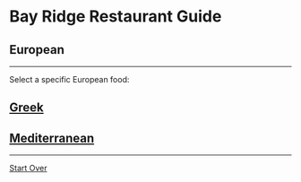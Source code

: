 # Bay Ridge Restaurant Guide
## European
---
Select a specific European food:
## [Greek](greek.md)
## [Mediterranean](mediteranean.md)
---
[Start Over](../home.md)